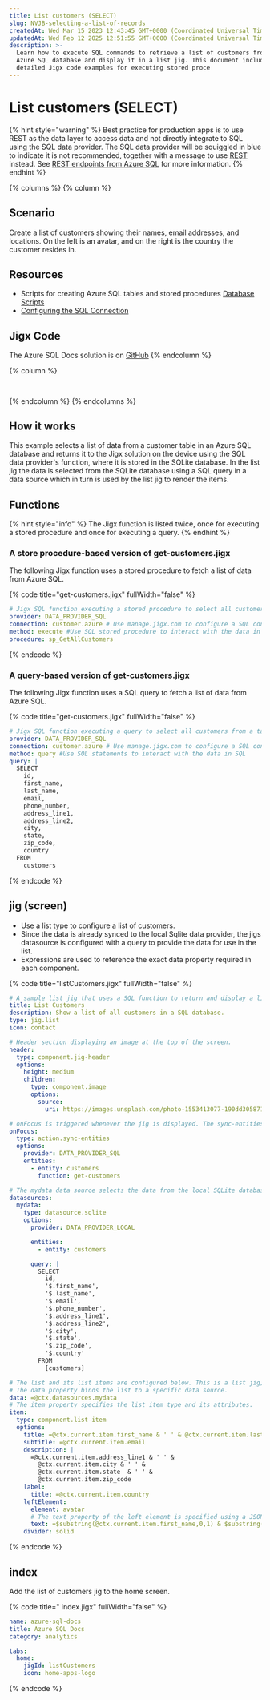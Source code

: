 ```yaml
---
title: List customers (SELECT)
slug: NVJB-selecting-a-list-of-records
createdAt: Wed Mar 15 2023 12:43:45 GMT+0000 (Coordinated Universal Time)
updatedAt: Wed Feb 12 2025 12:51:55 GMT+0000 (Coordinated Universal Time)
description: >-
  Learn how to execute SQL commands to retrieve a list of customers from an
  Azure SQL database and display it in a list jig. This document includes
  detailed Jigx code examples for executing stored proce
---
```


# List customers (SELECT)

{% hint style="warning" %}
Best practice for production apps is to use REST as the data layer to access data and not directly integrate to SQL using the SQL data provider. The SQL data provider will be squiggled in blue to indicate it is not recommended, together with a message to use [REST](docId:jrbaNsm-OJn3nf4_dn_Hu) instead. See [REST endpoints from Azure SQL](docId:eOUi2cPYynsdRuK-TobDp) for more information.
{% endhint %}

{% columns %}
{% column %}
## Scenario

Create a list of customers showing their names, email addresses, and locations. On the left is an avatar, and on the right is the country the customer resides in.

## Resources

* Scripts for creating Azure SQL tables and stored procedures [Database Scripts](<Database Scripts.md>)
* [Configuring the SQL Connection](https://docs.jigx.com/configuring-the-sql-connection)

## Jigx Code

The Azure SQL Docs solution is on [GitHub](https://github.com/jigx-com/jigx-samples/tree/main/guides/azure-sql-docs)
{% endcolumn %}

{% column %}
<figure><img src="../../../.gitbook/assets/AzureSql-listCustomer.png" alt=""><figcaption></figcaption></figure>

## &#x20;&#x20;


{% endcolumn %}
{% endcolumns %}

## How it works

This example selects a list of data from a customer table in an Azure SQL database and returns it to the Jigx solution on the device using the SQL data provider's function, where it is stored in the SQLite database. In the list jig the data is selected from the SQLite database using a SQL query in a data source which in turn is used by the list jig to render the items.

## Functions

{% hint style="info" %}
The Jigx function is listed twice, once for executing a stored procedure and once for executing a query.&#x20;
{% endhint %}

### A store procedure-based version of get-customers.jigx

The following Jigx function uses a stored procedure to fetch a list of data from Azure SQL.

{% code title="get-customers.jigx" fullWidth="false" %}
```yaml
# Jigx SQL function executing a stored procedure to select all customers from a table.
provider: DATA_PROVIDER_SQL
connection: customer.azure # Use manage.jigx.com to configure a SQL connection
method: execute #Use SQL stored procedure to interact with the data in SQL
procedure: sp_GetAllCustomers
```
{% endcode %}

### A query-based version of get-customers.jigx

The following Jigx function uses a SQL query to fetch a list of data from Azure SQL.

{% code title="get-customers.jigx" fullWidth="false" %}
```yaml
# Jigx SQL function executing a query to select all customers from a table.
provider: DATA_PROVIDER_SQL
connection: customer.azure # Use manage.jigx.com to configure a SQL connection
method: query #Use SQL statements to interact with the data in SQL
query: |
  SELECT
    id,
    first_name,
    last_name,
    email,
    phone_number,
    address_line1,
    address_line2,
    city,
    state,
    zip_code,
    country
  FROM
    customers
```
{% endcode %}

## jig (screen)

* Use a list type to configure a list of customers.
* Since the data is already synced to the local Sqlite data provider, the jigs datasource is configured with a query to provide the data for use in the list.
* Expressions are used to reference the exact data property required in each component.

{% code title="listCustomers.jigx" fullWidth="false" %}
```yaml
# A sample list jig that uses a SQL function to return and display a list of customers from Azure SQL.
title: List Customers
description: Show a list of all customers in a SQL database.
type: jig.list
icon: contact

# Header section displaying an image at the top of the screen.
header:
  type: component.jig-header
  options:
    height: medium
    children:
      type: component.image
      options:
        source:
          uri: https://images.unsplash.com/photo-1553413077-190dd305871c?ixlib=rb-4.0.3&ixid=MnwxMjA3fDB8MHxwaG90by1wYWdlfHx8fGVufDB8fHx8&auto=format&fit=crop&w=1035&q=80

# onFocus is triggered whenever the jig is displayed. The sync-entities action calls the Jigx SQL function and populates the local SQLite tables on the device with the data returned from Azure SQL.
onFocus:
  type: action.sync-entities
  options:
    provider: DATA_PROVIDER_SQL
    entities:
      - entity: customers
        function: get-customers

# The mydata data source selects the data from the local SQLite database.
datasources:
  mydata:
    type: datasource.sqlite
    options:
      provider: DATA_PROVIDER_LOCAL

      entities:
        - entity: customers

      query: |
        SELECT
          id,
          '$.first_name',
          '$.last_name',
          '$.email',
          '$.phone_number',
          '$.address_line1',
          '$.address_line2',
          '$.city',
          '$.state',
          '$.zip_code',
          '$.country'
        FROM
          [customers]

# The list and its list items are configured below. This is a list jig; therefore, its properties, such as data and item, are top-level properties.
# The data property binds the list to a specific data source.
data: =@ctx.datasources.mydata
# The item property specifies the list item type and its attributes.
item:
  type: component.list-item
  options:
    title: =@ctx.current.item.first_name & ' ' & @ctx.current.item.last_name
    subtitle: =@ctx.current.item.email
    description: |
      =@ctx.current.item.address_line1 & ' ' & 
        @ctx.current.item.city & ' ' & 
        @ctx.current.item.state  & ' ' & 
        @ctx.current.item.zip_code
    label:
      title: =@ctx.current.item.country
    leftElement:
      element: avatar
      # The text property of the left element is specified using a JSONata expression that builds a two-letter string by concatenating the first letters of the customer's first and last names.
      text: =$substring(@ctx.current.item.first_name,0,1) & $substring(@ctx.current.item.last_name,0,1)
    divider: solid  
```
{% endcode %}

## index

Add the list of customers jig to the home screen.

{% code title=" index.jigx" fullWidth="false" %}
```yaml
name: azure-sql-docs
title: Azure SQL Docs
category: analytics

tabs:
  home:
    jigId: listCustomers
    icon: home-apps-logo
```
{% endcode %}
